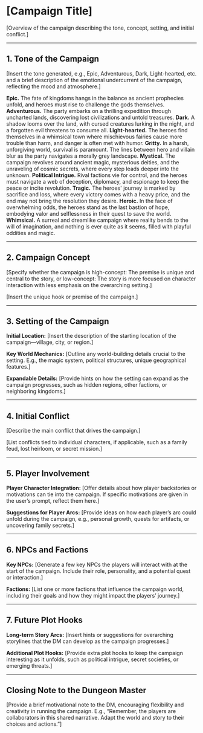# [Campaign Title]

[Overview of the campaign describing the tone, concept, setting, and initial conflict.]

---

## 1. Tone of the Campaign

[Insert the tone generated, e.g., Epic, Adventurous, Dark, Light-hearted, etc. and a brief description of the emotional undercurrent of the campaign, reflecting the mood and atmosphere.]

**Epic.** The fate of kingdoms hangs in the balance as ancient prophecies unfold, and heroes must rise to challenge the gods themselves.
**Adventurous.** The party embarks on a thrilling expedition through uncharted lands, discovering lost civilizations and untold treasures.
**Dark.** A shadow looms over the land, with cursed creatures lurking in the night, and a forgotten evil threatens to consume all.
**Light-hearted.** The heroes find themselves in a whimsical town where mischievous fairies cause more trouble than harm, and danger is often met with humor.
**Gritty.** In a harsh, unforgiving world, survival is paramount. The lines between hero and villain blur as the party navigates a morally grey landscape.
**Mystical.** The campaign revolves around ancient magic, mysterious deities, and the unraveling of cosmic secrets, where every step leads deeper into the unknown.
**Political Intrigue.** Rival factions vie for control, and the heroes must navigate a web of deception, diplomacy, and espionage to keep the peace or incite revolution.
**Tragic.** The heroes' journey is marked by sacrifice and loss, where every victory comes with a heavy price, and the end may not bring the resolution they desire.
**Heroic.** In the face of overwhelming odds, the heroes stand as the last bastion of hope, embodying valor and selflessness in their quest to save the world.
**Whimsical.** A surreal and dreamlike campaign where reality bends to the will of imagination, and nothing is ever quite as it seems, filled with playful oddities and magic.

---

## 2. Campaign Concept

[Specify whether the campaign is high-concept: The premise is unique and central to the story, or low-concept: The story is more focused on character interaction with less emphasis on the overarching setting.]

[Insert the unique hook or premise of the campaign.]

---

## 3. Setting of the Campaign

**Initial Location:** [Insert the description of the starting location of the campaign—village, city, or region.]

**Key World Mechanics:** [Outline any world-building details crucial to the setting. E.g., the magic system, political structures, unique geographical features.]

**Expandable Details:** [Provide hints on how the setting can expand as the campaign progresses, such as hidden regions, other factions, or neighboring kingdoms.]

---

## 4. Initial Conflict

[Describe the main conflict that drives the campaign.]

[List conflicts tied to individual characters, if applicable, such as a family feud, lost heirloom, or secret mission.]

---

## 5. Player Involvement

**Player Character Integration:** [Offer details about how player backstories or motivations can tie into the campaign. If specific motivations are given in the user’s prompt, reflect them here.]

**Suggestions for Player Arcs:** [Provide ideas on how each player’s arc could unfold during the campaign, e.g., personal growth, quests for artifacts, or uncovering family secrets.]

---

## 6. NPCs and Factions

**Key NPCs:** [Generate a few key NPCs the players will interact with at the start of the campaign. Include their role, personality, and a potential quest or interaction.]

**Factions:** [List one or more factions that influence the campaign world, including their goals and how they might impact the players’ journey.]

---

## 7. Future Plot Hooks

**Long-term Story Arcs:** [Insert hints or suggestions for overarching storylines that the DM can develop as the campaign progresses.]

**Additional Plot Hooks:** [Provide extra plot hooks to keep the campaign interesting as it unfolds, such as political intrigue, secret societies, or emerging threats.]

---

## Closing Note to the Dungeon Master

[Provide a brief motivational note to the DM, encouraging flexibility and creativity in running the campaign. E.g., “Remember, the players are collaborators in this shared narrative. Adapt the world and story to their choices and actions.”]
